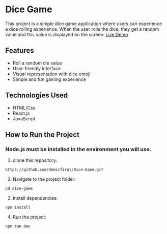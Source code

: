 # Dice Game

This project is a simple dice game application where users can experience a dice rolling experience. When the user rolls the dice, they get a random value and this value is displayed on the screen.
[Live Demo](https://dice-game-coral-pi.vercel.app/)

## Features

- Roll a random die value
- User-friendly interface
- Visual representation with dice emoji
- Simple and fun gaming experience

## Technologies Used

- HTML/Css
- React.js
- JavaScript

## How to Run the Project
### Node.js must be installed in the environment you will use.
1. clone this repository:
```
https://github.com/demirfirat/Dice-Game.git
```
2. Navigate to the project folder:
```
cd dice-game
```
3. Install dependencies:
```
npm install
```
4. Run the project:
```
npm run dev
```
